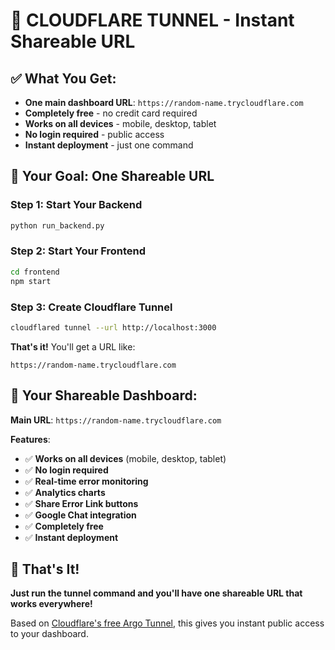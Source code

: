 # 🚀 **CLOUDFLARE TUNNEL - Instant Shareable URL**

## ✅ **What You Get:**
- **One main dashboard URL**: `https://random-name.trycloudflare.com`
- **Completely free** - no credit card required
- **Works on all devices** - mobile, desktop, tablet
- **No login required** - public access
- **Instant deployment** - just one command

## 🎯 **Your Goal: One Shareable URL**

### **Step 1: Start Your Backend**
```bash
python run_backend.py
```

### **Step 2: Start Your Frontend**
```bash
cd frontend
npm start
```

### **Step 3: Create Cloudflare Tunnel**
```bash
cloudflared tunnel --url http://localhost:3000
```

**That's it!** You'll get a URL like:
```
https://random-name.trycloudflare.com
```

## 📱 **Your Shareable Dashboard:**

**Main URL**: `https://random-name.trycloudflare.com`

**Features**:
- ✅ **Works on all devices** (mobile, desktop, tablet)
- ✅ **No login required**
- ✅ **Real-time error monitoring**
- ✅ **Analytics charts**
- ✅ **Share Error Link buttons**
- ✅ **Google Chat integration**
- ✅ **Completely free**
- ✅ **Instant deployment**

## 🎉 **That's It!**

**Just run the tunnel command and you'll have one shareable URL that works everywhere!**

Based on [Cloudflare's free Argo Tunnel](https://blog.cloudflare.com/a-free-argo-tunnel-for-your-next-project/), this gives you instant public access to your dashboard.
